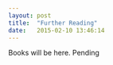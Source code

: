 ```yaml
---
layout: post
title:  "Further Reading"
date:   2015-02-10 13:46:14
---
```


Books will be here.  Pending

